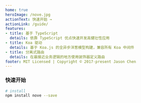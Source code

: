 ```yaml
---
home: true
heroImage: /nove.jpg
actionText: 快速开始 →
actionLink: /guide/
features:
- title: 基于 TypeScript
  details: 依靠 TypeScript 优点快速开发高健壮性应用
- title: Koa 驱动
  details: 基于 Koa.js 的全异步洋葱模型构建，兼容所有 Koa 中间件
- title: 分离式路由
  details: 在最接近业务逻辑的地方使用装饰器定义路由
footer: MIT Licensed | Copyright © 2017-present Jason Chen
---
```


### 快速开始

``` bash
# install
npm install nove --save
```
